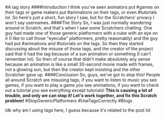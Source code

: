 #A tag story
####Introduction
I think you've seen animators put #games on their tags or game makers put #animations on their tags, or even #tutorials lol. So here's just a short, fun story I saw, but for the Scratchers' privacy I won't say usernames.
####The Story
So, I was just normally wandering around in Scratch, and that's when I saw some Scratchers chatting. One guy had made one of those generic platformers with a cube with an eye on it (I like to call those "eyecube" platformers, pretty reasonably) and the guy had put #animations and #tutorials on the tags. So then they started discussing about the misuse of those tags, and the creator of the project said that it had the tag because of a sun animation or something (I can't remember lol). So then of course that didn't make absolutely any sense because an animation is like a small 30-second movie made with frames, not a glowing sun, but then the creator kept insisting and the other Scratcher gave up.
####Conclusion
So, guys, we've got to stop this! People all around Scratch are misusing tags, if you want to listen to music you see games, if you want to play a game you see animations, if you want to check out a tutorial you see everything except tutorials! **This is causing a lot of trouble, and only *we* can stop it! Let's work together, and fix this Scratch problem!** #StopGenericPlatformers #UseTagsCorrectly #Blogs

  


Idk why am I using tags here, I guess because it's related to the post lol